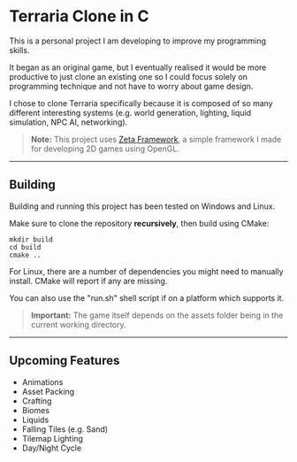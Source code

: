 # Terraria Clone in C

This is a personal project I am developing to improve my programming skills.

It began as an original game, but I eventually realised it would be more productive to just clone an existing one so I could focus solely on programming technique and not have to worry about game design.

I chose to clone Terraria specifically because it is composed of so many different interesting systems (e.g. world generation, lighting, liquid simulation, NPC AI, networking).

> **Note:** This project uses [Zeta Framework](https://github.com/harrisonkwhite/zeta_framework), a simple framework I made for developing 2D games using OpenGL.

---

## Building

Building and running this project has been tested on Windows and Linux.

Make sure to clone the repository **recursively**, then build using CMake:

```
mkdir build
cd build
cmake ..
```

For Linux, there are a number of dependencies you might need to manually install. CMake will report if any are missing.

You can also use the "run.sh" shell script if on a platform which supports it.

> **Important:** The game itself depends on the assets folder being in the current working directory.

---

## Upcoming Features

- Animations  
- Asset Packing  
- Crafting  
- Biomes  
- Liquids  
- Falling Tiles (e.g. Sand)  
- Tilemap Lighting  
- Day/Night Cycle
